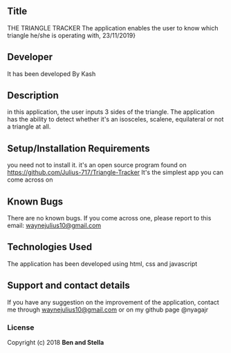 ## Title
THE TRIANGLE TRACKER
The application enables the user to know which triangle he/she is operating with, 23/11/2019}
## Developer
It has been developed By Kash
## Description
in this application, the user inputs 3 sides of the triangle. The application has the ability to detect
whether it's an isosceles, scalene, equilateral or not a triangle at all.
## Setup/Installation Requirements
you need not to install it. it's an open source program found on https://github.com/Julius-717/Triangle-Tracker
It's the simplest app you can come across on
## Known Bugs
There are no known bugs. If you come across one, please report to this email: waynejulius10@gmail.com
## Technologies Used
The application has been developed using html, css and javascript
## Support and contact details
If you have any suggestion on the improvement of the application, contact me through waynejulius10@gmail.com
or on my github page @nyagajr
### License
Copyright (c) 2018 **Ben and Stella**
